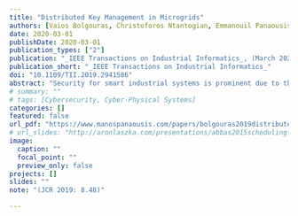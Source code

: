 ```yaml
---
title: "Distributed Key Management in Microgrids"
authors: [Vaios Bolgouras, Christoforos Ntantogian, Emmanouil Panaousis, Christos Xenakis]
date: 2020-03-01
publishDate: 2020-03-01
publication_types: ["2"]
publication: "_IEEE Transactions on Industrial Informatics_, (March 2020)"
publication_short: "_IEEE Transactions on Industrial Informatics_"
doi: "10.1109/TII.2019.2941586"
abstract: "Security for smart industrial systems is prominent due to the proliferation of cyber threats threatening national critical infrastructures. Smart grid comes with intelligent applications that can utilize the bidirectional communication network among its entities. Microgrids are small-scale smart grids that enable machine-to-machine (M2M) communications as they can operate with some degree of independence from the main grid. In addition to protecting critical microgrid applications, an underlying key management scheme is needed to enable secure M2M message transmission and authentication. Existing key management schemes are not adequate due to microgrid special features and requirements. In this article, we propose the Micro sElf-orgaNiSed mAnagement (MENSA), which is the first hybrid key management and authentication scheme that combines public key infrastructure and web-of-trust concepts in microgrids. Our experimental results demonstrate the efficiency of MENSA in terms of scalability and swiftness."
# summary: ""
# tags: [Cybersecurity, Cyber-Physical Systems]
categories: []
featured: false
url_pdf: "https://www.manospanaousis.com/papers/bolgouras2019distributed.pdf"
# url_slides: "http://aronlaszka.com/presentations/abbas2015scheduling-slides.pdf"
image:
  caption: ""
  focal_point: ""
  preview_only: false
projects: []
slides: ""
note: "(JCR 2019: 8.48)"

---
```


